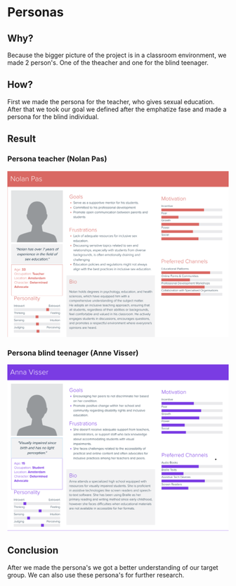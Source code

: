 # Personas

## Why?

Because the bigger picture of the project is in a classroom environment, we made 2 person's. One of the theacher and one for the blind teenager.

## How?

First we made the persona for the teacher, who gives sexual education. After that we took our goal we defined after the emphatize fase and made a persona for the blind individual.

## Result

### Persona teacher (Nolan Pas)

![Persona teacher](./assets/images/persona-teacher.png)

### Persona blind teenager (Anne Visser)

![Persona blind teenager](./assets/images/persona-blind-person.png)

## Conclusion

After we made the persona's we got a better understanding of our target group. We can also use these persona's for further research.
